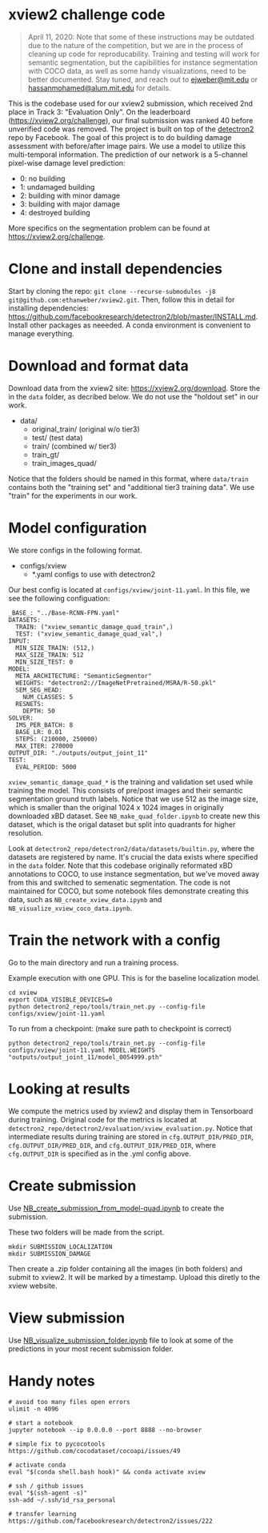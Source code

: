 # xview2 challenge code

> April 11, 2020: Note that some of these instructions may be outdated due to the nature of the competition, but we are in the process of cleaning up code for reproducability. Training and testing will work for semantic segmentation, but the capibilities for instance segmentation with COCO data, as well as some handy visualizations, need to be better documented. Stay tuned, and reach out to ejweber@mit.edu or hassanmohamed@alum.mit.edu for details.

This is the codebase used for our xview2 submission, which received 2nd place in Track 3: "Evaluation Only". On the leaderboard (https://xview2.org/challenge), our final submission was ranked 40 before unverified code was removed. The project is built on top of the [detectron2](https://github.com/facebookresearch/detectron2) repo by Facebook. The goal of this project is to do building damage assessment with before/after image pairs. We use a model to utilize this multi-temporal information. The prediction of our network is a 5-channel pixel-wise damage level prediction:

- 0: no building
- 1: undamaged building
- 2: building with minor damage
- 3: building with major damage
- 4: destroyed building

More specifics on the segmentation problem can be found at https://xview2.org/challenge.

# Clone and install dependencies

Start by cloning the repo: `git clone --recurse-submodules -j8 git@github.com:ethanweber/xview2.git`. Then, follow this in detail for installing dependencies: https://github.com/facebookresearch/detectron2/blob/master/INSTALL.md. Install other packages as neeeded. A conda environment is convenient to manage everything.

# Download and format data

Download data from the xview2 site: https://xview2.org/download. Store the in the `data` folder, as decribed below. We do not use the "holdout set" in our work.

- data/
    - original_train/ (original w/o tier3)
    - test/ (test data)
    - train/ (combined w/ tier3)
    - train_gt/
    - train_images_quad/

Notice that the folders should be named in this format, where `data/train` contains both the "training set" and "additional tier3 training data". We use "train" for the experiments in our work.

# Model configuration

We store configs in the following format.

- configs/xview
    - *.yaml configs to use with detectron2

Our best config is located at `configs/xview/joint-11.yaml`. In this file, we see the following configuation:

```
_BASE_: "../Base-RCNN-FPN.yaml"
DATASETS:
  TRAIN: ("xview_semantic_damage_quad_train",)
  TEST: ("xview_semantic_damage_quad_val",)
INPUT:
  MIN_SIZE_TRAIN: (512,)
  MAX_SIZE_TRAIN: 512
  MIN_SIZE_TEST: 0
MODEL:
  META_ARCHITECTURE: "SemanticSegmentor"
  WEIGHTS: "detectron2://ImageNetPretrained/MSRA/R-50.pkl"
  SEM_SEG_HEAD:
    NUM_CLASSES: 5
  RESNETS:
    DEPTH: 50
SOLVER:
  IMS_PER_BATCH: 8
  BASE_LR: 0.01
  STEPS: (210000, 250000)
  MAX_ITER: 270000
OUTPUT_DIR: "./outputs/output_joint_11"
TEST:
  EVAL_PERIOD: 5000
```

`xview_semantic_damage_quad_*` is the training and validation set used while training the model. This consists of pre/post images and their semantic segmentation ground truth labels. Notice that we use 512 as the image size, which is smaller than the original 1024 x 1024 images in originally downloaded xBD dataset. See `NB_make_quad_folder.ipynb` to create new this dataset, which is the origal dataset but split into quadrants for higher resolution.

Look at `detectron2_repo/detectron2/data/datasets/builtin.py`, where the datasets are registered by name. It's crucial the data exists where specified in the `data` folder. Note that this codebase originally reformated xBD annotations to COCO, to use instance segmentation, but we've moved away from this and switched to semenatic segmentation. The code is not maintained for COCO, but some notebook files demonstrate creating this data, such as `NB_create_xview_data.ipynb` and `NB_visualize_xview_coco_data.ipynb`.

# Train the network with a config

Go to the main directory and run a training process.

Example execution with one GPU. This is for the baseline localization model.
```
cd xview
export CUDA_VISIBLE_DEVICES=0
python detectron2_repo/tools/train_net.py --config-file configs/xview/joint-11.yaml
```

To run from a checkpoint: (make sure path to checkpoint is correct)
```
python detectron2_repo/tools/train_net.py --config-file configs/xview/joint-11.yaml MODEL.WEIGHTS "outputs/output_joint_11/model_0054999.pth"
```

# Looking at results

We compute the metrics used by xview2 and display them in Tensorboard during training. Original code for the metrics is located at `detectron2_repo/detectron2/evaluation/xview_evaluation.py`. Notice that intermediate results during training are stored in `cfg.OUTPUT_DIR/PRED_DIR`, `cfg.OUTPUT_DIR/PRED_DIR`, and `cfg.OUTPUT_DIR/PRED_DIR`, where `cfg.OUTPUT_DIR` is specified as in the .yml config above.

# Create submission

Use [NB_create_submission_from_model-quad.ipynb](NB_create_submission_from_model-quad.ipynb) to create the submission.

These two folders will be made from the script.
```
mkdir SUBMISSION_LOCALIZATION
mkdir SUBMISSION_DAMAGE
```

Then create a .zip folder containing all the images (in both folders) and submit to xview2. It will be marked by a timestamp. Upload this diretly to the xview website.

# View submission

Use [NB_visualize_submission_folder.ipynb](NB_visualize_submission_folder.ipynb) file to look at some of the predictions in your most recent submission folder.


# Handy notes

```
# avoid too many files open errors
ulimit -n 4096

# start a notebook
jupyter notebook --ip 0.0.0.0 --port 8888 --no-browser

# simple fix to pycocotools
https://github.com/cocodataset/cocoapi/issues/49

# activate conda
eval "$(conda shell.bash hook)" && conda activate xview

# ssh / github issues
eval "$(ssh-agent -s)"
ssh-add ~/.ssh/id_rsa_personal

# transfer learning
https://github.com/facebookresearch/detectron2/issues/222
```

